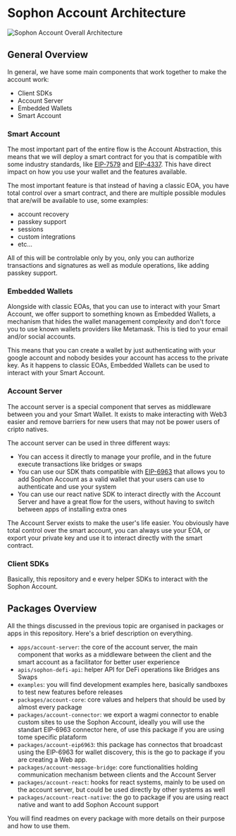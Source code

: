 # Sophon Account Architecture

![Sophon Account Overall Architecture](./assets/overall-flow.svg)

## General Overview

In general, we have some main components that work together to make the account work:

- Client SDKs
- Account Server
- Embedded Wallets
- Smart Account

### Smart Account

The most important part of the entire flow is the Account Abstraction, this means that we will deploy a smart contract for you that is compatible with some industry standards, like [EIP-7579](https://eips.ethereum.org/EIPS/eip-7579) and [EIP-4337](https://eips.ethereum.org/EIPS/eip-4337). This have direct impact on how you use your wallet and the features available.

The most important feature is that instead of having a classic EOA, you have total control over a smart contract, and there are multiple possible modules that are/will be available to use, some examples:

- account recovery
- passkey support
- sessions
- custom integrations
- etc...

All of this will be controlable only by you, only you can authorize transactions and signatures as well as module operations, like adding passkey support.

### Embedded Wallets

Alongside with classic EOAs, that you can use to interact with your Smart Account, we offer support to something known as Embedded Wallets, a mechanism that hides the wallet management complexity and don't force you to use known wallets providers like Metamask. This is tied to your email and/or social accounts.

This means that you can create a wallet by just authenticating with your google account and nobody besides your account has access to the private key. As it happens to classic EOAs, Embedded Wallets can be used to interact with your Smart Account.

### Account Server

The account server is a special component that serves as middleware between you and your Smart Wallet. It exists to make interacting with Web3 easier and remove barriers for new users that may not be power users of cripto natives.

The account server can be used in three different ways:

- You can access it directly to manage your profile, and in the future execute transactions like bridges or swaps
- You can use our SDK thats compatible with [EIP-6963](https://eips.ethereum.org/EIPS/eip-6963) that allows you to add Sophon Account as a valid wallet that your users can use to authenticate and use your system
- You can use our react native SDK to interact directly with the Account Server and have a great flow for the users, without having to switch between apps of installing extra ones

The Account Server exists to make the user's life easier. You obviously have total control over the smart account, you can always use your EOA, or export your private key and use it to interact directly with the smart contract.

### Client SDKs

Basically, this repository and e every helper SDKs to interact with the Sophon Account.

## Packages Overview

All the things discussed in the previous topic are organised in packages or apps in this repository. Here's a brief description on everything.

- `apps/account-server`: the core of the account server, the main component that works as a middleware between the client and the smart account as a facilitator for better user experience
- `apis/sophon-defi-api`: helper API for DeFi operations like Bridges ans Swaps
- `examples`: you will find development examples here, basically sandboxes to test new features before releases
- `packages/account-core`: core values and helpers that should be used by almost every package
- `packages/account-connector`: we export a wagmi connector to enable custom sites to use the Sophon Account, ideally you will use the standart EIP-6963 connector here, of use this package if you are using tome specific plataform
- `packages/account-eip6963`: this package has connectos that broadcast using the EIP-6963 for wallet discovery, this is the go to package if you are creating a Web app.
- `packages/account-message-bridge`: core functionalities holding communication mechanism between clients and the Account Server
- `packages/account-react`: hooks for react systems, mainly to be used on the account server, but could be used directly by other systems as well
- `packages/account-react-native`: the go to package if you are using react native and want to add Sophon Account support

You will find readmes on every package with more details on their purpose and how to use them.
